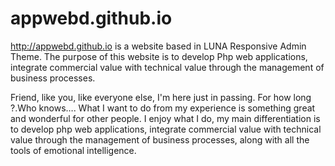 # appwebd.github.io

http://appwebd.github.io is a website based in LUNA Responsive Admin Theme. The purpose of this website is to develop Php web applications, integrate commercial value with technical value through the management of business processes.

Friend, like you, like everyone else, I'm here just in passing. For how long ?.Who knows…. What I want to do from my experience is something great and wonderful for other people. I enjoy what I do, my main differentiation is to develop php web applications, integrate commercial value with technical value through the management of business processes, along with all the tools of emotional intelligence.
